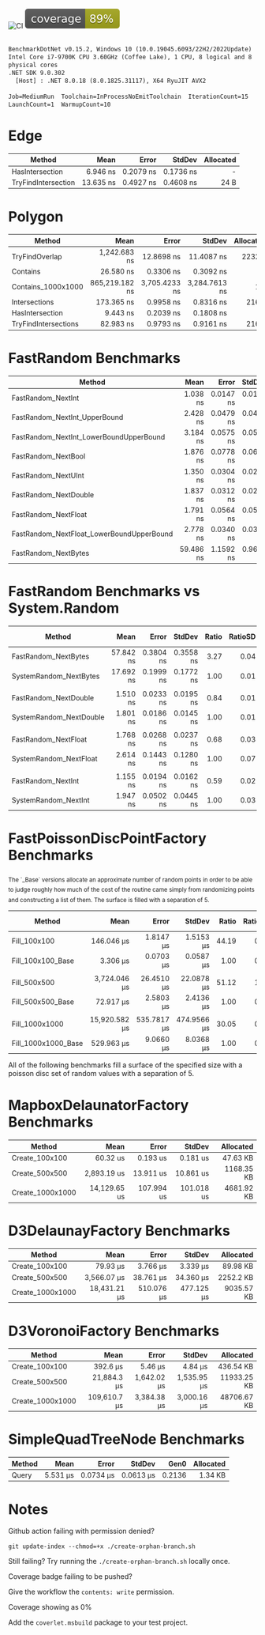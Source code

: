 ![CI](https://github.com/kiyote/Kiyote.Geometry/actions/workflows/ci.yml/badge.svg?branch=main)
![coverage](https://github.com/kiyote/Kiyote.Geometry/blob/badges/.badges/main/coverage.svg?raw=true)

```

BenchmarkDotNet v0.15.2, Windows 10 (10.0.19045.6093/22H2/2022Update)
Intel Core i7-9700K CPU 3.60GHz (Coffee Lake), 1 CPU, 8 logical and 8 physical cores
.NET SDK 9.0.302
  [Host] : .NET 8.0.18 (8.0.1825.31117), X64 RyuJIT AVX2

Job=MediumRun  Toolchain=InProcessNoEmitToolchain  IterationCount=15  
LaunchCount=1  WarmupCount=10  

```
# Edge
| Method              | Mean      | Error     | StdDev    | Allocated |
|-------------------- |----------:|----------:|----------:|----------:|
| HasIntersection     |  6.946 ns | 0.2079 ns | 0.1736 ns |         - |
| TryFindIntersection | 13.635 ns | 0.4927 ns | 0.4608 ns |      24 B |

# Polygon
| Method               | Mean           | Error         | StdDev        | Allocated |
|--------------------- |---------------:|--------------:|--------------:|----------:|
| TryFindOverlap       |   1,242.683 ns |    12.8698 ns |    11.4087 ns |    2232 B |
| Contains             |      26.580 ns |     0.3306 ns |     0.3092 ns |         - |
| Contains_1000x1000   | 865,219.182 ns | 3,705.4233 ns | 3,284.7613 ns |       1 B |
| Intersections        |     173.365 ns |     0.9958 ns |     0.8316 ns |     216 B |
| HasIntersection      |       9.443 ns |     0.2039 ns |     0.1808 ns |         - |
| TryFindIntersections |      82.983 ns |     0.9793 ns |     0.9161 ns |     216 B |

# FastRandom Benchmarks
| Method                                    | Mean      | Error     | StdDev    | Allocated |
|------------------------------------------ |----------:|----------:|----------:|----------:|
| FastRandom_NextInt                        |  1.038 ns | 0.0147 ns | 0.0130 ns |         - |
| FastRandom_NextInt_UpperBound             |  2.428 ns | 0.0479 ns | 0.0424 ns |         - |
| FastRandom_NextInt_LowerBoundUpperBound   |  3.184 ns | 0.0575 ns | 0.0538 ns |         - |
| FastRandom_NextBool                       |  1.876 ns | 0.0778 ns | 0.0690 ns |         - |
| FastRandom_NextUInt                       |  1.350 ns | 0.0304 ns | 0.0269 ns |         - |
| FastRandom_NextDouble                     |  1.837 ns | 0.0312 ns | 0.0261 ns |         - |
| FastRandom_NextFloat                      |  1.791 ns | 0.0564 ns | 0.0527 ns |         - |
| FastRandom_NextFloat_LowerBoundUpperBound |  2.778 ns | 0.0340 ns | 0.0301 ns |         - |
| FastRandom_NextBytes                      | 59.486 ns | 1.1592 ns | 0.9680 ns |         - |

# FastRandom Benchmarks vs System.Random
| Method                  | Mean      | Error     | StdDev    | Ratio | RatioSD | Allocated | Alloc Ratio |
|------------------------ |----------:|----------:|----------:|------:|--------:|----------:|------------:|
| FastRandom_NextBytes    | 57.842 ns | 0.3804 ns | 0.3558 ns |  3.27 |    0.04 |         - |          NA |
| SystemRandom_NextBytes  | 17.692 ns | 0.1999 ns | 0.1772 ns |  1.00 |    0.01 |         - |          NA |
|                         |           |           |           |       |         |           |             |
| FastRandom_NextDouble   |  1.510 ns | 0.0233 ns | 0.0195 ns |  0.84 |    0.01 |         - |          NA |
| SystemRandom_NextDouble |  1.801 ns | 0.0186 ns | 0.0145 ns |  1.00 |    0.01 |         - |          NA |
|                         |           |           |           |       |         |           |             |
| FastRandom_NextFloat    |  1.768 ns | 0.0268 ns | 0.0237 ns |  0.68 |    0.03 |         - |          NA |
| SystemRandom_NextFloat  |  2.614 ns | 0.1443 ns | 0.1280 ns |  1.00 |    0.07 |         - |          NA |
|                         |           |           |           |       |         |           |             |
| FastRandom_NextInt      |  1.155 ns | 0.0194 ns | 0.0162 ns |  0.59 |    0.02 |         - |          NA |
| SystemRandom_NextInt    |  1.947 ns | 0.0502 ns | 0.0445 ns |  1.00 |    0.03 |         - |          NA |

# FastPoissonDiscPointFactory Benchmarks
<sub>
The `_Base` versions allocate an approximate number of random points in order to be able to judge roughly
how much of the cost of the routine came simply from randomizing points and constructing a list of them.
The surface is filled with a separation of 5.
</sub>

| Method              | Mean          | Error       | StdDev      | Ratio | RatioSD | Allocated  | Alloc Ratio |
|-------------------- |--------------:|------------:|------------:|------:|--------:|-----------:|------------:|
| Fill_100x100        |    146.046 μs |   1.8147 μs |   1.5153 μs | 44.19 |    0.87 |   22.38 KB |        1.54 |
| Fill_100x100_Base   |      3.306 μs |   0.0703 μs |   0.0587 μs |  1.00 |    0.02 |   14.54 KB |        1.00 |
|                     |               |             |             |       |         |            |             |
| Fill_500x500        |  3,724.046 μs |  26.4510 μs |  22.0878 μs | 51.12 |    1.61 |  449.73 KB |        1.62 |
| Fill_500x500_Base   |     72.917 μs |   2.5803 μs |   2.4136 μs |  1.00 |    0.04 |  277.13 KB |        1.00 |
|                     |               |             |             |       |         |            |             |
| Fill_1000x1000      | 15,920.582 μs | 535.7817 μs | 474.9566 μs | 30.05 |    0.97 | 1777.32 KB |        1.61 |
| Fill_1000x1000_Base |    529.963 μs |   9.0660 μs |   8.0368 μs |  1.00 |    0.02 | 1105.44 KB |        1.00 |

All of the following benchmarks fill a surface of the specified size with a poisson disc set of random values with a separation of 5.

# MapboxDelaunatorFactory Benchmarks
| Method           | Mean         | Error      | StdDev     | Allocated  |
|----------------- |-------------:|-----------:|-----------:|-----------:|
| Create_100x100   |     60.32 us |   0.193 us |   0.181 us |   47.63 KB |
| Create_500x500   |  2,893.19 us |  13.911 us |  10.861 us | 1168.35 KB |
| Create_1000x1000 | 14,129.65 us | 107.994 us | 101.018 us | 4681.92 KB |

# D3DelaunayFactory Benchmarks
| Method           | Mean         | Error      | StdDev     | Allocated  |
|----------------- |-------------:|-----------:|-----------:|-----------:|
| Create_100x100   |     79.93 μs |   3.766 μs |   3.339 μs |   89.98 KB |
| Create_500x500   |  3,566.07 μs |  38.761 μs |  34.360 μs |  2252.2 KB |
| Create_1000x1000 | 18,431.21 μs | 510.076 μs | 477.125 μs | 9035.57 KB |


# D3VoronoiFactory Benchmarks
| Method           | Mean         | Error       | StdDev      | Allocated   |
|----------------- |-------------:|------------:|------------:|------------:|
| Create_100x100   |     392.6 μs |     5.46 μs |     4.84 μs |   436.54 KB |
| Create_500x500   |  21,884.3 μs | 1,642.02 μs | 1,535.95 μs | 11933.25 KB |
| Create_1000x1000 | 109,610.7 μs | 3,384.38 μs | 3,000.16 μs | 48706.67 KB |

# SimpleQuadTreeNode Benchmarks
| Method | Mean     | Error     | StdDev    | Gen0   | Allocated |
|------- |---------:|----------:|----------:|-------:|----------:|
| Query  | 5.531 μs | 0.0734 μs | 0.0613 μs | 0.2136 |   1.34 KB |

# Notes

Github action failing with permission denied?
```
git update-index --chmod=+x ./create-orphan-branch.sh
```

Still failing?  Try running the `./create-orphan-branch.sh` locally once.


Coverage badge failing to be pushed?

Give the workflow the `contents: write` permission.


Coverage showing as 0%

Add the `coverlet.msbuild` package to your test project.

